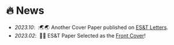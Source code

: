 # 🔥 News

- *2023.10*: &nbsp;:🌏🌏 Another Cover Paper published on [ES&T Letters](https://doi.org/10.1021/acs.estlett.3c00505).
- *2023.02*: &nbsp;🎉🎉 ES&T Paper Selected as the [Front Cover](https://pubs.acs.org/doi/10.1021/acs.est.2c07583)!
